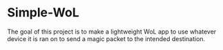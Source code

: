 # Simple-WoL
The goal of this project is to make a lightweight WoL app to use whatever device it is ran on to send a magic packet to the intended destination.
